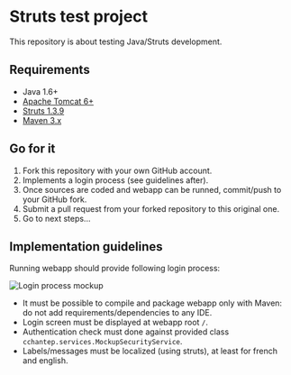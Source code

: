# Struts test project

This repository is about testing Java/Struts development.

## Requirements

* Java 1.6+
* [Apache Tomcat 6+](http://tomcat.apache.org/)
* [Struts 1.3.9](http://struts.apache.org/1.x/)
* [Maven 3.x](http://maven.apache.org/docs/3.0.4/release-notes.html)

## Go for it

1. Fork this repository with your own GitHub account.
2. Implements a login process (see guidelines after). 
3. Once sources are coded and webapp can be runned, commit/push to your GitHub fork. 
4. Submit a pull request from your forked repository to this original one.
5. Go to next steps...

## Implementation guidelines

Running webapp should provide following login process:

![Login process mockup](https://github.com/cchantep/struts-test/master/docs/login-mockup.png)

* It must be possible to compile and package webapp only with Maven: do not add requirements/dependencies to any IDE.
* Login screen must be displayed at webapp root `/`. 
* Authentication check must done against provided class `cchantep.services.MockupSecurityService`.
* Labels/messages must be localized (using struts), at least for french and english.
